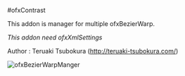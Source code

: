 #ofxContrast

This addon is manager for multiple ofxBezierWarp.

*This addon need ofxXmlSettings*

Author : Teruaki Tsubokura (<http://teruaki-tsubokura.com/>)

![ofxBezierWarpManger](https://github.com/TsubokuLab/ofxBezierWarpManger/raw/master/screenshot/ofxBezierWarpManger.png)

